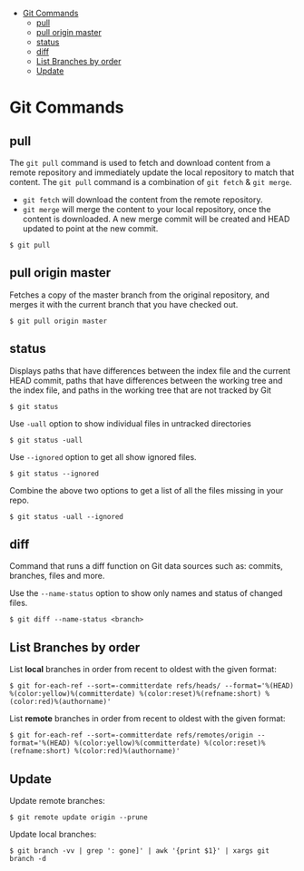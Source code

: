 - [Git Commands](#git-commands)
  - [pull](#pull)
  - [pull origin master](#pull-origin-master)
  - [status](#status)
  - [diff](#diff)
  - [List Branches by order](#list-branches-by-order)
  - [Update](#update)

# Git Commands
## pull
The `git pull` command is used to fetch and download content from a remote repository and immediately update the local repository to match that content. The `git pull` command is a combination of `git fetch` & `git merge`.

- `git fetch` will download the content from the remote repository.
- `git merge` will merge the content to your local repository, once the content is downloaded. A new merge commit will be created and HEAD updated to point at the new commit.

```shell
$ git pull 
```

## pull origin master
Fetches a copy of the master branch from the original repository, and merges it with the current branch that you have checked out.
```shell
$ git pull origin master
```

## status
Displays paths that have differences between the index file and the current HEAD commit, paths that have differences between the working tree and the index file, and paths in the working tree that are not tracked by Git

```shell
$ git status
```

Use `-uall` option to show individual files in untracked directories
```shell
$ git status -uall
```

Use `--ignored` option to get all show ignored files.
```shell
$ git status --ignored
```

Combine the above two options to  get a list of all the files missing in your repo.
```shell
$ git status -uall --ignored
```

## diff
Command that runs a diff function on Git data sources such as: commits, branches, files and more.

Use the `--name-status` option to show only names and status of changed files. 
```
$ git diff --name-status <branch>
```

## List Branches by order

List **local** branches in order from recent to oldest with the given format:
```shell
$ git for-each-ref --sort=-committerdate refs/heads/ --format='%(HEAD) %(color:yellow)%(committerdate) %(color:reset)%(refname:short) %(color:red)%(authorname)'
```

List **remote** branches in order from recent to oldest with the given format:
```shell
$ git for-each-ref --sort=-committerdate refs/remotes/origin --format='%(HEAD) %(color:yellow)%(committerdate) %(color:reset)%(refname:short) %(color:red)%(authorname)'
```

## Update
Update remote branches:
```shell
$ git remote update origin --prune
```

Update local branches:
```shell
$ git branch -vv | grep ': gone]' | awk '{print $1}' | xargs git branch -d
```
